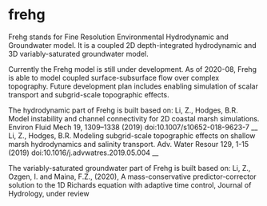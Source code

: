 # frehg
Frehg stands for Fine Resolution Environmental Hydrodynamic and Groundwater model. It is a coupled 2D depth-integrated hydrodynamic and 3D variably-saturated groundwater model.

Currently the Frehg model is still under development. As of 2020-08, Frehg is able to model coupled surface-subsurface flow over complex topography. Future development plan includes enabling simulation of scalar transport and subgrid-scale topographic effects. 

The hydrodynamic part of Frehg is built based on:
    Li, Z., Hodges, B.R. Model instability and channel connectivity for 2D coastal marsh simulations. Environ Fluid Mech 19, 1309–1338 (2019) doi:10.1007/s10652-018-9623-7 __
    Li, Z., Hodges, B.R. Modeling subgrid-scale topographic effects on shallow marsh hydrodynamics and salinity transport. Adv. Water Resour 129, 1-15 (2019) doi:10.1016/j.advwatres.2019.05.004 __

The variably-saturated groundwater part of Frehg is built based on:
    Li, Z., Ozgen, I. and Maina, F.Z., (2020), A mass-conservative predictor-corrector solution to the 1D Richards equation with adaptive time control, Journal of Hydrology, under review
